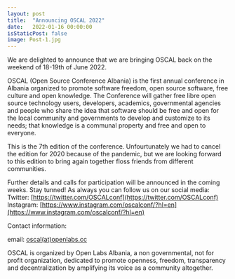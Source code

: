 ```yaml
---
layout: post
title:  "Announcing OSCAL 2022"
date:   2022-01-16 00:00:00
isStaticPost: false
image: Post-1.jpg
---
```


We are delighted to announce that we are bringing OSCAL back on the weekend of 18-19th of June 2022.

OSCAL (Open Source Conference Albania) is the first annual conference in Albania organized to promote software freedom, open source software, free culture and open knowledge. The Conference will gather free libre open source technology users, developers, academics, governmental agencies and people who share the idea that software should be free and open for the local community and governments to develop and customize to its needs; that knowledge is a communal property and free and open to everyone.

This is the 7th edition of the conference. Unfourtunately we had to cancel the edition for 2020 because of the pandemic, but we are looking forward to this edition to bring again together floss friends from different communities.

Further details and calls for participation will be announced in the coming weeks. Stay tunned! As always you can follow us on our social media:  
Twitter: [https://twitter.com/OSCALconf](https://twitter.com/OSCALconf)  
Instagram: [https://www.instagram.com/oscalconf/?hl=en](https://www.instagram.com/oscalconf/?hl=en)

Contact information:

email: [oscal(at)openlabs.cc](mailto:oscal(at)openlabs.cc)

OSCAL is organized by Open Labs Albania, a non governmental, not for profit organization, dedicated to promote openness, freedom, transparency and decentralization by amplifying its voice as a community altogether.
